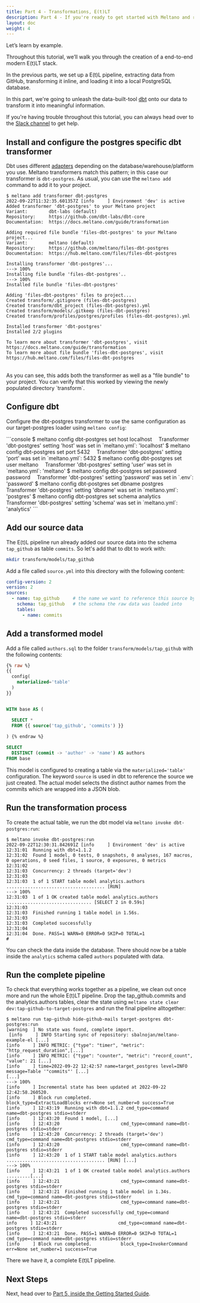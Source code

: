 ```yaml
---
title: Part 4 - Transformations, E(t)LT
description: Part 4 - If you're ready to get started with Meltano and run an EL[T] pipeline with a data source and destination of your choosing, you've come to the right place!
layout: doc
weight: 4
---
```



Let’s learn by example.

Throughout this tutorial, we’ll walk you through the creation of a end-to-end modern E(t)LT stack.

In the previous parts, we set up a E(t)L pipeline, extracting data from GitHub, transforming it inline, and loading it into a local PostgreSQL database.

In this part, we're going to unleash the data-built-tool [dbt](https://www.getdbt.com/) onto our data to transform it into meaningful information.

<div class="notification is-success">
    <p>If you're having trouble throughout this tutorial, you can always head over to the <a href="https://meltano.com/slack">Slack channel</a> to get help.</p>
</div>

## Install and configure the postgres specific dbt transformer
Dbt uses different [adapters](https://docs.getdbt.com/docs/supported-data-platforms) depending on the database/warehouse/platform you use. Meltano transformers match this pattern; in this case our transformer is `dbt-postgres`. As usual, you can use the `meltano add` command to add it to your project.

<div class="termy">

```console
$ meltano add transformer dbt-postgres
2022-09-22T11:32:35.601357Z [info     ] Environment 'dev' is active
Added transformer 'dbt-postgres' to your Meltano project
Variant:        dbt-labs (default)
Repository:     https://github.com/dbt-labs/dbt-core
Documentation:  https://docs.meltano.com/guide/transformation

Adding required file bundle 'files-dbt-postgres' to your Meltano project...
Variant:        meltano (default)
Repository:     https://github.com/meltano/files-dbt-postgres
Documentation:  https://hub.meltano.com/files/files-dbt-postgres

Installing transformer 'dbt-postgres'...
---> 100%
Installing file bundle 'files-dbt-postgres'..
---> 100%
Installed file bundle 'files-dbt-postgres'

Adding 'files-dbt-postgres' files to project...
Created transform/.gitignore (files-dbt-postgres)
Created transform/dbt_project (files-dbt-postgres).yml
Created transform/models/.gitkeep (files-dbt-postgres)
Created transform/profiles/postgres/profiles (files-dbt-postgres).yml

Installed transformer 'dbt-postgres'
Installed 2/2 plugins

To learn more about transformer 'dbt-postgres', visit https://docs.meltano.com/guide/transformation
To learn more about file bundle 'files-dbt-postgres', visit https://hub.meltano.com/files/files-dbt-postgres
```

</div>

<br />
As you can see, this adds both the transformer as well as a "file bundle" to your project. You can verify that this worked by viewing the newly populated directory `transform`.

## Configure dbt
Configure the dbt-postgres transformer to use the same configuration as our target-postgres loader using `meltano config`:

<div class="termy">
```console
$ meltano config dbt-postgres set host localhost
&ensp;&ensp;Transformer 'dbt-postgres' setting 'host' was set in `meltano.yml`: 'localhost'
$ meltano config dbt-postgres set port 5432
&ensp;&ensp;Transformer 'dbt-postgres' setting 'port' was set in `meltano.yml`: 5432
$ meltano config dbt-postgres set user meltano
&ensp;&ensp;Transformer 'dbt-postgres' setting 'user' was set in `meltano.yml`: 'meltano'
$ meltano config dbt-postgres set password password
&ensp;&ensp;Transformer 'dbt-postgres' setting 'password' was set in `.env`: 'password'
$ meltano config dbt-postgres set dbname postgres
&ensp;&ensp;Transformer 'dbt-postgres' setting 'dbname' was set in `meltano.yml`: 'postgres'
$ meltano config dbt-postgres set schema analytics
&ensp;&ensp;Transformer 'dbt-postgres' setting 'schema' was set in `meltano.yml`: 'analytics'
```
</div>

## Add our source data
The E(t)L pipeline run already added our source data into the schema `tap_github` as table `commits`. So let's add that to dbt to work with:

```bash
mkdir transform/models/tap_github
```

Add a file called `source.yml` into this directory with the following content:

```yaml
config-version: 2
version: 2
sources:
  - name: tap_github     # the name we want to reference this source by
    schema: tap_github   # the schema the raw data was loaded into
    tables:
      - name: commits
```

## Add a transformed model
Add a file called `authors.sql` to the folder `transform/models/tap_github` with the following contents:

```sql
{% raw %}
{{
  config(
    materialized='table'
  )
}}


WITH base AS (

  SELECT *
  FROM {{ source('tap_github', 'commits') }}
  
) {% endraw %}

SELECT 
  DISTINCT (commit -> 'author' -> 'name') AS authors 
FROM base
```

This model is configured to creating a table via the `materialized='table'` configuration. The keyword `source` is used in dbt to reference the source we just created. The actual model selects the distinct author names from the commits which are wrapped into a JSON blob.

## Run the transformation process
To create the actual table, we run the dbt model via `meltano invoke dbt-postgres:run`:

<div class="termy">

```console
$ meltano invoke dbt-postgres:run
2022-09-22T12:30:31.842691Z [info     ] Environment 'dev' is active
12:31:01  Running with dbt=1.1.2
12:31:02  Found 1 model, 0 tests, 0 snapshots, 0 analyses, 167 macros, 0 operations, 0 seed files, 1 source, 0 exposures, 0 metrics
12:31:02
12:31:03  Concurrency: 2 threads (target='dev')
12:31:03
12:31:03  1 of 1 START table model analytics.authors ..................................... [RUN]
---> 100%
12:31:03  1 of 1 OK created table model analytics.authors ................................ [SELECT 2 in 0.59s]
12:31:03
12:31:03  Finished running 1 table model in 1.56s.
12:31:03
12:31:03  Completed successfully
12:31:04
12:31:04  Done. PASS=1 WARN=0 ERROR=0 SKIP=0 TOTAL=1
#
```

</div>

You can check the data inside the database. There should now be a table inside the `analytics` schema called `authors` populated with data.

## Run the complete pipeline

To check that everything works together as a pipeline, we clean out once more and run the whole E(t)LT pipeline. Drop the tap_github.commits and the analytics.authors tables, clear the state using `meltano state clear dev:tap-github-to-target-postgres` and run the final pipeline alltogether:

<div class="termy">

```console
$ meltano run tap-github hide-github-mails target-postgres dbt-postgres:run
[warning  ] No state was found, complete import.
 [info     ] INFO Starting sync of repository: sbalnojan/meltano-example-el [...]
[info     ] INFO METRIC: {"type": "timer", "metric": "http_request_duration",[...]
[info     ] INFO METRIC: {"type": "counter", "metric": "record_count", "value": 21 [...]
[info     ] time=2022-09-22 12:42:57 name=target_postgres level=INFO message=Table '"commits"' [...]
[...]
---> 100%
[info     ] Incremental state has been updated at 2022-09-22 12:42:58.260520.
[info     ] Block run completed.           block_type=ExtractLoadBlocks err=None set_number=0 success=True
[info     ] 12:43:19  Running with dbt=1.1.2 cmd_type=command name=dbt-postgres stdio=stderr
[info     ] 12:43:20  Found 1 model, [...]
[info     ] 12:43:20                       cmd_type=command name=dbt-postgres stdio=stderr
[info     ] 12:43:20  Concurrency: 2 threads (target='dev') cmd_type=command name=dbt-postgres stdio=stderr
[info     ] 12:43:20                       cmd_type=command name=dbt-postgres stdio=stderr
[info     ] 12:43:20  1 of 1 START table model analytics.authors ..................................... [RUN] [...]
---> 100%
[info     ] 12:43:21  1 of 1 OK created table model analytics.authors .........[...]
[info     ] 12:43:21                       cmd_type=command name=dbt-postgres stdio=stderr
[info     ] 12:43:21  Finished running 1 table model in 1.34s. cmd_type=command name=dbt-postgres stdio=stderr
[info     ] 12:43:21                       cmd_type=command name=dbt-postgres stdio=stderr
[info     ] 12:43:21  Completed successfully cmd_type=command name=dbt-postgres stdio=stderr
info     ] 12:43:21                       cmd_type=command name=dbt-postgres stdio=stderr
[info     ] 12:43:21  Done. PASS=1 WARN=0 ERROR=0 SKIP=0 TOTAL=1 cmd_type=command name=dbt-postgres stdio=stderr
[info     ] Block run completed.           block_type=InvokerCommand err=None set_number=1 success=True
```

</div>

There we have it, a complete E(t)LT pipeline.

## Next Steps

Next, head over to [Part 5, inside the Getting Started Guide](/getting-started/#add-a-loader-to-send-data-to-a-destination).

<script src="/js/termynal.js"></script>
<script src="/js/termy_custom.js"></script>

